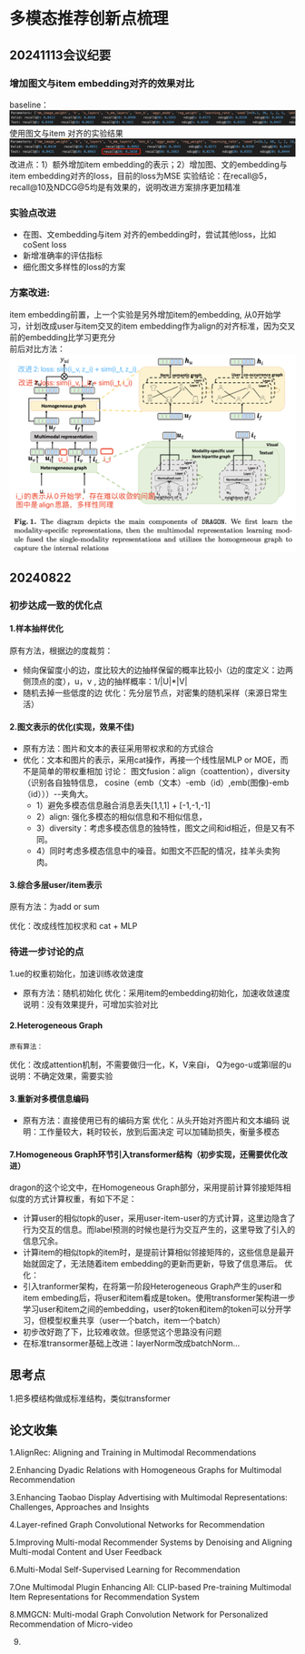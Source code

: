
# 多模态推荐创新点梳理
## 20241113会议纪要
### 增加图文与item embedding对齐的效果对比
baseline：
![image](./imgs/dragon_baseline.png)
使用图文与item 对齐的实验结果
![image](./imgs/改进点1实验.png)
改进点：1）额外增加item embedding的表示；2）增加图、文的embedding与item embedding对齐的loss，目前的loss为MSE
实验结论：在recall@5，recall@10及NDCG@5均是有效果的，说明改进方案排序更加精准
### 实验点改进

- 在图、文embedding与item 对齐的embedding时，尝试其他loss，比如coSent loss
- 新增准确率的评估指标
- 细化图文多样性的loss的方案

### 方案改进:
item embedding前置，上一个实验是另外增加item的embedding, 从0开始学习，计划改成user与item交叉的item embedding作为align的对齐标准，因为交叉前的embedding比学习更充分\
前后对比方法：
![image](./imgs/改进方案20241116.png)


## 20240822
### 初步达成一致的优化点
#### 1.样本抽样优化
原有方法，根据边的度裁剪：
- 倾向保留度小的边，度比较大的边抽样保留的概率比较小（边的度定义：边两侧顶点的度），u，v , 边的抽样概率：1/|U|*|V|
- 随机去掉一些低度的边
优化：先分层节点，对密集的随机采样（来源日常生活）

#### 2.图文表示的优化(实现，效果不佳)
- 原有方法：图片和文本的表征采用带权求和的方式综合
- 优化：文本和图片的表示，采用cat操作，再接一个线性层MLP or MOE，而不是简单的带权重相加
讨论：
图文fusion：align（coattention），diversity（识别各自独特信息， cosine（emb（文本）-emb（id）,emb(图像)-emb（id）））--夹角大。
    - 1）避免多模态信息融合消息丢失[1,1,1] + [-1,-1,-1]
    - 2）align: 强化多模态的相似信息和不相似信息，
    - 3）diversity：考虑多模态信息的独特性，图文之间和id相近，但是又有不同。
    - 4）同时考虑多模态信息中的噪音。如图文不匹配的情况，挂羊头卖狗肉。
#### 3.综合多层user/item表示
原有方法：为add or sum

优化：改成线性加权求和 cat + MLP

### 待进一步讨论的点
1.ue的权重初始化，加速训练收敛速度
- 原有方法：随机初始化
优化：采用item的embedding初始化，加速收敛速度
说明：没有效果提升，可增加实验对比

#### 2.Heterogeneous Graph
	原有算法：

优化：改成attention机制，不需要做归一化，K，V来自i， Q为ego-u或第l层的u
说明：不确定效果，需要实验

#### 3.重新对多模信息编码
- 原有方法：直接使用已有的编码方案
优化：从头开始对齐图片和文本编码
说明：工作量较大，耗时较长，放到后面决定
可以加辅助损失，衡量多模态
#### 7.Homogeneous Graph环节引入transformer结构（初步实现，还需要优化改进）
dragon的这个论文中，在Homogeneous Graph部分，采用提前计算邻接矩阵相似度的方式计算权重，有如下不足：
- 计算user的相似topk的user，采用user-item-user的方式计算，这里边隐含了行为交互的信息。而label预测的时候也是行为交互产生的，这里导致了引入的信息冗余。
- 计算item的相似topk的item时，是提前计算相似邻接矩阵的，这些信息是最开始就固定了，无法随着item embedding的更新而更新，导致了信息滞后。
优化：
- 引入tranformer架构，在将第一阶段Heterogeneous Graph产生的user和item embeding后，将user和item看成是token。使用transformer架构进一步学习user和item之间的embedding，user的token和item的token可以分开学习，但模型权重共享（user一个batch，item一个batch）
- 初步改好跑了下，比较难收敛。但感觉这个思路没有问题
- 在标准transormer基础上改进：layerNorm改成batchNorm...


## 思考点
1.把多模结构做成标准结构，类似transformer

## 论文收集
1.AlignRec: Aligning and Training in Multimodal Recommendations

2.Enhancing Dyadic Relations with Homogeneous Graphs for Multimodal Recommendation

3.Enhancing Taobao Display Advertising with Multimodal Representations: Challenges, Approaches and Insights

4.Layer-refined Graph Convolutional Networks for Recommendation

5.Improving Multi-modal Recommender Systems by Denoising and Aligning Multi-modal Content and User Feedback

6.Multi-Modal Self-Supervised Learning for Recommendation

7.One Multimodal Plugin Enhancing All: CLIP-based Pre-training Multimodal Item Representations for Recommendation System

8.MMGCN: Multi-modal Graph Convolution Network for Personalized Recommendation of Micro-video

9.









